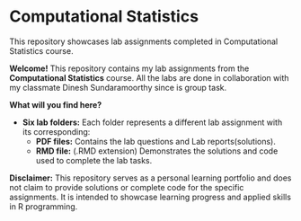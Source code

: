 # Computational Statistics
This repository showcases lab assignments completed in Computational Statistics course. 

**Welcome!** This repository contains my lab assignments from the **Computational Statistics** course. All the labs are done in collaboration with my classmate Dinesh Sundaramoorthy since is group task.

**What will you find here?**

* **Six lab folders:** Each folder represents a different lab assignment with its corresponding:
    * **PDF files:** Contains the lab questions and Lab reports(solutions).
    * **RMD file:** (.RMD extension) Demonstrates the solutions and code used to complete the lab tasks.


**Disclaimer:** This repository serves as a personal learning portfolio and does not claim to provide solutions or complete code for the specific assignments. It is intended to showcase learning progress and applied skills in R programming.

